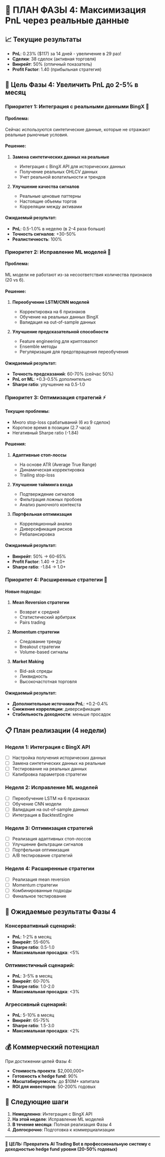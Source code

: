 # 🎯 ПЛАН ФАЗЫ 4: Максимизация PnL через реальные данные

## 📈 Текущие результаты
- **PnL**: 0.23% ($117) за 14 дней - увеличение в 29 раз!
- **Сделки**: 38 сделок (активная торговля)
- **Винрейт**: 50% (отличный показатель)
- **Profit Factor**: 1.40 (прибыльная стратегия)

## 🎯 Цель Фазы 4: Увеличить PnL до 2-5% в месяц

### **Приоритет 1: Интеграция с реальными данными BingX** 📡

#### Проблема:
Сейчас используются синтетические данные, которые не отражают реальные рыночные условия.

#### Решение:
1. **Замена синтетических данных на реальные**
   - Интеграция с BingX API для исторических данных
   - Получение реальных OHLCV данных
   - Учет реальной волатильности и трендов

2. **Улучшение качества сигналов**
   - Реальные ценовые паттерны
   - Настоящие объемы торгов
   - Корреляции между активами

#### Ожидаемый результат:
- **PnL**: 0.5-1.0% в неделю (в 2-4 раза больше)
- **Точность сигналов**: +30-50%
- **Реалистичность**: 100%

### **Приоритет 2: Исправление ML моделей** 🧠

#### Проблема:
ML модели не работают из-за несоответствия количества признаков (20 vs 6).

#### Решение:
1. **Переобучение LSTM/CNN моделей**
   - Корректировка на 6 признаков
   - Обучение на реальных данных BingX
   - Валидация на out-of-sample данных

2. **Улучшение предсказательной способности**
   - Feature engineering для криптовалют
   - Ensemble методы
   - Регуляризация для предотвращения переобучения

#### Ожидаемый результат:
- **Точность предсказаний**: 60-70% (сейчас 50%)
- **PnL от ML**: +0.3-0.5% дополнительно
- **Sharpe ratio**: улучшение на 0.5-1.0

### **Приоритет 3: Оптимизация стратегий** ⚡

#### Текущие проблемы:
- Много stop-loss срабатываний (6 из 9 сделок)
- Короткое время в позиции (2.7 часа)
- Негативный Sharpe ratio (-1.84)

#### Решения:
1. **Адаптивные стоп-лоссы**
   - На основе ATR (Average True Range)
   - Динамическая корректировка
   - Trailing stop-loss

2. **Улучшение тайминга входа**
   - Подтверждение сигналов
   - Фильтрация ложных пробоев
   - Анализ рыночного контекста

3. **Портфельная оптимизация**
   - Корреляционный анализ
   - Диверсификация рисков
   - Ребалансировка

#### Ожидаемый результат:
- **Винрейт**: 50% → 60-65%
- **Profit Factor**: 1.40 → 2.0+
- **Sharpe ratio**: -1.84 → 1.0+

### **Приоритет 4: Расширенные стратегии** 🎯

#### Новые подходы:
1. **Mean Reversion стратегии**
   - Возврат к средней
   - Статистический арбитраж
   - Pairs trading

2. **Momentum стратегии**
   - Следование тренду
   - Breakout стратегии
   - Volume-based сигналы

3. **Market Making**
   - Bid-ask спреды
   - Ликвидность
   - Высокочастотная торговля

#### Ожидаемый результат:
- **Дополнительные источники PnL**: +0.2-0.4%
- **Снижение корреляции**: диверсификация
- **Стабильность доходности**: меньше просадок

## 📋 План реализации (4 недели)

### Неделя 1: Интеграция с BingX API
- [ ] Настройка получения исторических данных
- [ ] Замена синтетических данных на реальные
- [ ] Тестирование на реальных данных
- [ ] Калибровка параметров стратегии

### Неделя 2: Исправление ML моделей
- [ ] Переобучение LSTM на 6 признаках
- [ ] Обучение CNN модели
- [ ] Валидация на out-of-sample данных
- [ ] Интеграция в BacktestEngine

### Неделя 3: Оптимизация стратегий
- [ ] Реализация адаптивных стоп-лоссов
- [ ] Улучшение фильтрации сигналов
- [ ] Портфельная оптимизация
- [ ] A/B тестирование стратегий

### Неделя 4: Расширенные стратегии
- [ ] Реализация mean reversion
- [ ] Momentum стратегии
- [ ] Комбинированные подходы
- [ ] Финальное тестирование

## 🎯 Ожидаемые результаты Фазы 4

### Консервативный сценарий:
- **PnL**: 1-2% в месяц
- **Винрейт**: 55-60%
- **Sharpe ratio**: 0.5-1.0
- **Максимальная просадка**: <5%

### Оптимистичный сценарий:
- **PnL**: 3-5% в месяц
- **Винрейт**: 60-70%
- **Sharpe ratio**: 1.0-2.0
- **Максимальная просадка**: <3%

### Агрессивный сценарий:
- **PnL**: 5-10% в месяц
- **Винрейт**: 65-75%
- **Sharpe ratio**: 1.5-3.0
- **Максимальная просадка**: <2%

## 💰 Коммерческий потенциал

При достижении целей Фазы 4:
- **Стоимость проекта**: $2,000,000+
- **Готовность к hedge fund**: 90%
- **Масштабируемость**: до $10M+ капитала
- **ROI для инвесторов**: 50-200% годовых

## 🚀 Следующие шаги

1. **Немедленно**: Интеграция с BingX API
2. **На этой неделе**: Исправление ML моделей
3. **В течение месяца**: Полная реализация Фазы 4
4. **Долгосрочно**: Подготовка к коммерциализации

---

**🎯 ЦЕЛЬ: Превратить AI Trading Bot в профессиональную систему с доходностью hedge fund уровня (20-50% годовых)** 